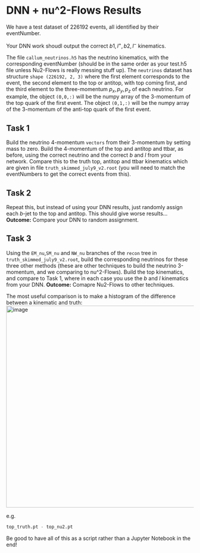 # DNN + nu^2-Flows Results

We have a test dataset of 226192 events, all identified by their eventNumber.

Your DNN work shoudl output the correct $b1,l^+,b2,l^-$ kinematics.

The file `callum_neutrinos.h5` has the neutrino kinematics, with the corresponding eventNumber (should be in the same order as your test.h5 file unless Nu2-Flows is really messing stuff up).
The `neutrinos` dataset has structure `shape (226192, 2, 3)` where the first element corresponds to the event, the second element to the top or antitop, with top coming first, and the third element to the three-momentum $p_x,p_y,p_z$ of each neutrino.
For example, the object `(0,0,:)` will be the numpy array of the 3-momentum of the top quark of the first event.
The object `(0,1,:)` will be the numpy array of the 3-momentum of the anti-top quark of the first event.

## Task 1
Build the neutrino 4-momentum `vectors` from their 3-momentum by setting mass to zero.
Build the 4-momentum of the top and antitop and ttbar, as before, using the correct neutrino and the correct $b$ and $l$ from your network.
Compare this to the truth top, antitop and ttbar kinematics which are given in file `truth_skimmed_july9_v2.root` (you will need to match the eventNumbers to get the correct events from this).

## Task 2
Repeat this, but instead of using your DNN results, just randomly assign each $b$-jet to the top and antitop. This should give worse results...
**Outcome:** Compare your DNN to random assignment.

## Task 3 
Using the `EM_nu`,`SM_nu` and `NW_nu` branches of the `recon` tree in `truth_skimmed_july9_v2.root`, build the corresponding neutrinos for these three other methods (these are other techniques to build the neutrino 3-momentum, and we comparing to nu^2-Flows).
Build the top kinematics, and compare to Task 1, where in each case you use the $b$ and $l$ kinematics from your DNN.
**Outcome:** Comapre Nu2-Flows to other techniques.

The most useful comparison is to make a histogram of the difference between a kinematic and truth:
<img width="542" alt="image" src="https://github.com/els285/SummerProjects24/assets/68130081/9b1473ef-ead6-42bd-acb7-7233fee8d6ea">

e.g.
```python
top_truth.pt - top_nu2.pt
```

Be good to have all of this as a script rather than a Jupyter Notebook in the end!
